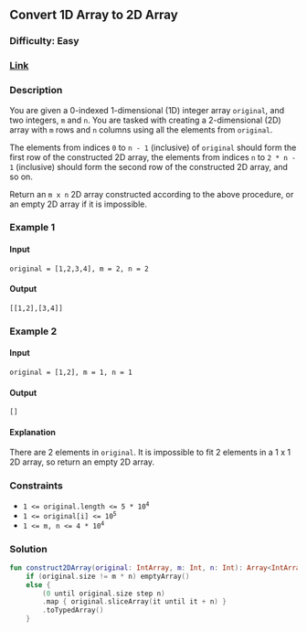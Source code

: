## Convert 1D Array to 2D Array
### Difficulty: Easy
### [Link](https://leetcode.com/problems/convert-1d-array-into-2d-array/)

### Description

You are given a 0-indexed 1-dimensional (1D) integer array `original`, and two integers, `m` and `n`. You are tasked with creating a 2-dimensional (2D) array with `m` rows and `n` columns using all the elements from `original`.

The elements from indices `0` to `n - 1` (inclusive) of `original` should form the first row of the constructed 2D array, the elements from indices `n` to `2 * n - 1` (inclusive) should form the second row of the constructed 2D array, and so on.

Return an `m x n` 2D array constructed according to the above procedure, or an empty 2D array if it is impossible.

### Example 1

#### Input
`original = [1,2,3,4], m = 2, n = 2`

#### Output
`[[1,2],[3,4]]`

### Example 2

#### Input
`original = [1,2], m = 1, n = 1`

#### Output
`[]`

#### Explanation

There are 2 elements in `original`. It is impossible to fit 2 elements in a 1 x 1 2D array, so return an empty 2D array.

### Constraints

- <code>1 <= original.length <= 5 * 10<sup>4</sup></code>
- <code>1 <= original[i] <= 10<sup>5</sup></code>
- <code>1 <= m, n <= 4 * 10<sup>4</sup></code>

### Solution

```kotlin
fun construct2DArray(original: IntArray, m: Int, n: Int): Array<IntArray> =
    if (original.size != m * n) emptyArray()
    else {
        (0 until original.size step n)
        .map { original.sliceArray(it until it + n) }
        .toTypedArray()
    }
```